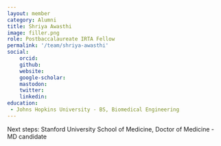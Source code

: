 ```yaml
---
layout: member
category: Alumni
title: Shriya Awasthi
image: filler.png
role: Postbaccalaureate IRTA Fellow
permalink: '/team/shriya-awasthi'
social:
    orcid: 
    github: 
    website: 
    google-scholar: 
    mastodon:
    twitter: 
    linkedin: 
education:
 - Johns Hopkins University - BS, Biomedical Engineering
---
```


Next steps: Stanford University School of Medicine, Doctor of Medicine - MD candidate
